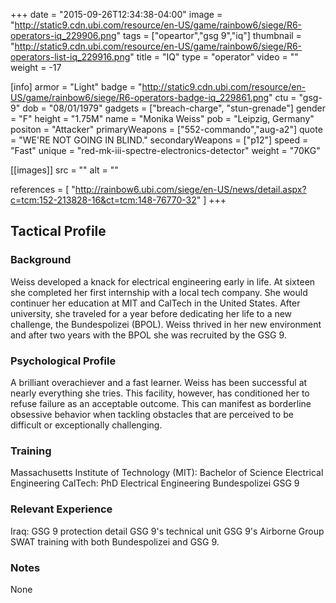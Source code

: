 +++
date = "2015-09-26T12:34:38-04:00"
image = "http://static9.cdn.ubi.com/resource/en-US/game/rainbow6/siege/R6-operators-iq_229906.png"
tags = ["opeartor","gsg 9","iq"]
thumbnail = "http://static9.cdn.ubi.com/resource/en-US/game/rainbow6/siege/R6-operators-list-iq_229916.png"
title = "IQ"
type = "operator"
video = ""
weight = -17

[info]
  armor = "Light"
  badge = "http://static9.cdn.ubi.com/resource/en-US/game/rainbow6/siege/R6-operators-badge-iq_229861.png"
  ctu = "gsg-9"
  dob = "08/01/1979"
  gadgets = ["breach-charge", "stun-grenade"]
  gender = "F"
  height = "1.75M"
  name = "Monika Weiss"
  pob = "Leipzig, Germany"
  positon = "Attacker"
  primaryWeapons = ["552-commando","aug-a2"]
  quote = "WE'RE NOT GOING IN BLIND."
  secondaryWeapons = ["p12"]
  speed = "Fast"
  unique = "red-mk-iii-spectre-electronics-detector"
  weight = "70KG"

[[images]]
  src = ""
  alt = ""

references = [
  "http://rainbow6.ubi.com/siege/en-US/news/detail.aspx?c=tcm:152-213828-16&ct=tcm:148-76770-32"
]
+++

## Tactical Profile

### Background

Weiss developed a knack for electrical engineering early in life. At sixteen she completed her first internship with a local tech company. She would continuer her education at MIT and CalTech in the United States. After university, she traveled for a year before dedicating her life to a new challenge, the Bundespolizei (BPOL). Weiss thrived in her new environment and after two years with the BPOL she was recruited by the GSG 9.

### Psychological Profile

A brilliant overachiever and a fast learner. Weiss has been successful at nearly everything she tries. This facility, however, has conditioned her to refuse failure as an acceptable outcome. This can manifest as borderline obsessive behavior when tackling obstacles that are perceived to be difficult or exceptionally challenging.

### Training

Massachusetts Institute of Technology (MIT): Bachelor of Science Electrical Engineering
CalTech: PhD Electrical Engineering
Bundespolizei
GSG 9

### Relevant Experience

Iraq: GSG 9 protection detail
GSG 9's technical unit
GSG 9's Airborne Group
SWAT training with both Bundespolizei and GSG 9.

### Notes

None
